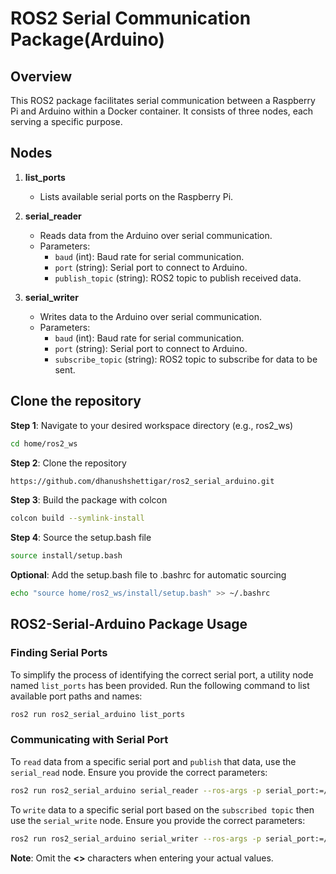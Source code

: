 # ROS2 Serial Communication Package(Arduino)

## Overview

This ROS2 package facilitates serial communication between a Raspberry Pi and Arduino within a Docker container. It consists of three nodes, each serving a specific purpose.

## Nodes

1. **list_ports**
    - Lists available serial ports on the Raspberry Pi.

2. **serial_reader**
    - Reads data from the Arduino over serial communication.
    - Parameters:
        - `baud` (int): Baud rate for serial communication.
        - `port` (string): Serial port to connect to Arduino.
        - `publish_topic` (string): ROS2 topic to publish received data.

3. **serial_writer**
    - Writes data to the Arduino over serial communication.
    - Parameters:
        - `baud` (int): Baud rate for serial communication.
        - `port` (string): Serial port to connect to Arduino.
        - `subscribe_topic` (string): ROS2 topic to subscribe for data to be sent.

## Clone the repository

**Step 1**: Navigate to your desired workspace directory (e.g., ros2_ws)

```bash
cd home/ros2_ws
```

**Step 2**: Clone the repository
```bash
https://github.com/dhanushshettigar/ros2_serial_arduino.git
```

**Step 3**: Build the package with colcon
```bash
colcon build --symlink-install
```

**Step 4**: Source the setup.bash file
```bash
source install/setup.bash
```

**Optional**: Add the setup.bash file to .bashrc for automatic sourcing
```bash
echo "source home/ros2_ws/install/setup.bash" >> ~/.bashrc
```

##  ROS2-Serial-Arduino Package Usage

### Finding Serial Ports

To simplify the process of identifying the correct serial port, a utility node named `list_ports` has been provided. Run the following command to list available port paths and names:

```bash
ros2 run ros2_serial_arduino list_ports
```

### Communicating with Serial Port

To `read` data from a specific serial port and `publish` that data, use the `serial_read` node. Ensure you provide the correct parameters:

```bash
ros2 run ros2_serial_arduino serial_reader --ros-args -p serial_port:=/dev/ttyACM0 -p baud_rate:=<9600> -p publish_to:=/<my_custom_topic>
```

To `write` data to a specific serial port based on the `subscribed topic` then use the `serial_write` node. Ensure you provide the correct parameters:

```bash
ros2 run ros2_serial_arduino serial_writer --ros-args -p serial_port:=/dev/ttyACM0 -p baud_rate:=<9600> -p subscribe_to:=/<my_custom_topic>
```
**Note**: Omit the **<>** characters when entering your actual values.
